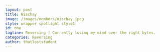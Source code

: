 ```yaml
---
layout: post
title: Nischay
image: /images/members/nischay.jpeg
style: wrapper spotlight style1
id: one
tagline: Reversing | Currently losing my mind over the right bytes.
categories: Reversing
author: thatloststudent
---
```


